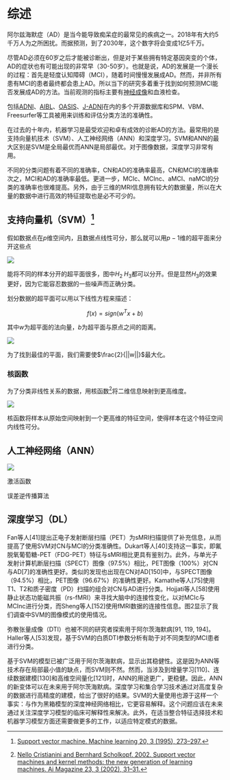 # 综述

阿尔兹海默症（AD）是当今能导致痴呆症的最常见的疾病之一。2018年有大约5千万人为之所困扰。而据预测，到了2030年，这个数字将会变成1亿5千万。

尽管AD必须在60岁之后才能被诊断出，但是对于某些拥有特定基因突变的个体，AD的症状也有可能出现的非常早（30-50岁）。也就是说，AD的发展是一个漫长的过程：首先是轻度认知障碍（MCI），随着时间慢慢发展成AD。然而，并非所有患有MCI的患者最终都会患上AD。所以当下的研究多着重于找到如何预测MCI能否发展成AD的方法。当前观测的指标主要有[神经成像](https://doi.org/10.1016/j.neuroimage.2017.03.057)和血液检查。

包括[ADNI](adni.loni.usc.edu)、[AIBL](aibl.csiro.au)、[OASIS](www.oasis-brains.org)、[J-ADNI](http://doi.org/10.3233/JAD-160621)在内的多个开源数据库和SPM、VBM、Freesurfer等工具被用来训练和评估分类方法的准确性。

在过去的十年内，机器学习是最受欢迎和卓有成效的诊断AD的方法。最常用的是支持向量机技术（SVM）、人工神经网络（ANN）和深度学习。SVM和ANN的最大区别是SVM是全局最优而ANN是局部最优。对于图像数据，深度学习非常有用。

不同的分类问题有着不同的准确率，CN和AD的准确率最高，CN和MCI的准确率次之，MCI和AD的准确率最低。更进一步，MCIc、MCInc、aMCI、naMCI的分类的准确率也很难提高。另外，由于三维的MRI信息拥有较大的数据量，所以在大量的数据中进行高效的特征提取也是必不可少的。

## 支持向量机（SVM）[^1]

假如数据点在$p$维空间内，且数据点线性可分，那么就可以用$p-1$维的超平面来分开这些点

![](https://gitee.com/xy-shen/my-image-beg/raw/master/imgs//20220313114043.png)

能将不同的样本分开的超平面很多，图中$H_2\;H_3$都可以分开。但是显然$H_3$的效果更好，因为它能容忍数据的一些噪声而正确分类。

划分数据的超平面可以用以下线性方程来描述：

$$
f(x)=sign(w^Tx+b)
$$ 

其中$w$为超平面的法向量，$b$为超平面与原点之间的距离。

![](https://gitee.com/xy-shen/my-image-beg/raw/master/imgs//20220313114954.png)

为了找到最佳的平面，我们需要使$\frac{2}{||w||}$最大化。

### 核函数

为了分类非线性关系的数据，用核函数[^2]将二维信息映射到更高维度。

![](https://gitee.com/xy-shen/my-image-beg/raw/master/imgs//20220313124522.png)

核函数将样本从原始空间映射到一个更高维的特征空间，使得样本在这个特征空间内线性可分。

## 人工神经网络（ANN）

![](https://gitee.com/xy-shen/my-image-beg/raw/master/imgs/20220315123617.png)

激活函数

误差逆传播算法

## 深度学习（DL）



Fan等人[41]提出正电子发射断层扫描（PET）为sMRI扫描提供了补充信息，从而提高了使用SVM对CN与MCI的分类准确性。Dukart等人[40]支持这一事实，即氟脱氧葡萄糖-PET（FDG-PET）特征与sMRI相比更具有鉴别力。此外，与单光子发射计算机断层扫描（SPECT）图像（97.5%）相比，PET图像（100%）对CN与AD[7]的准确性更好。类似的发现也出现在CN对AD[150]中，与SPECT图像（94.5%）相比，PET图像（96.67%）的准确性更好。Kamathe等人[75]使用T1、T2和质子密度（PD）扫描的组合对CN与AD进行分类。Hojjati等人[58]使用静止状态功能磁共振（rs-fMRI）来寻找大脑中的连接性变化，以对MCIc与MCInc进行分类，而Sheng等人[152]使用fMRI数据的连接性信息。图2显示了我们调查中SVM的图像模式的使用情况。

弥散张量成像（DTI）也被不同的研究者探索用于阿尔茨海默病[91, 119, 194]。Haller等人[53]发现，基于SVM的白质DTI参数分析有助于对不同类型的MCI患者进行分类。







基于SVM的模型已被广泛用于阿尔茨海默病，显示出其稳健性。这是因为ANN等技术存在局部最小值的缺点，而SVM则不然。然而，当涉及到增量学习[110]、连续数据建模[130]和高维空间量化[121]时，ANN的用途更广，更稳健。因此，ANN的新变体可以在未来用于阿尔茨海默病。深度学习和集合学习技术通过对高度复杂的数据进行高精度的建模，给出了很好的结果。SVM的大量使用也源于这样一个事实：与作为黑箱模型的深度神经网络相比，它更容易解释。这个问题应该在未来通过关注深度学习模型的临床可解释性来解决。此外，在适当整合特征选择技术和机器学习模型方面还需要做更多的工作，以适应特定模式的数据。

[^1]:[Support vector machine. Machine learning 20, 3 (1995), 273–297.](https://mlab.cb.k.u-tokyo.ac.jp/~moris/lecture/cb-mining/4-svm.pdf)
[^2]:[Nello Cristianini and Bernhard Scholkopf. 2002. Support vector machines and kernel methods: the new generation of learning machines. Ai Magazine 23, 3 (2002), 31–31.](https://ojs.aaai.org/index.php/aimagazine/article/view/1655)
